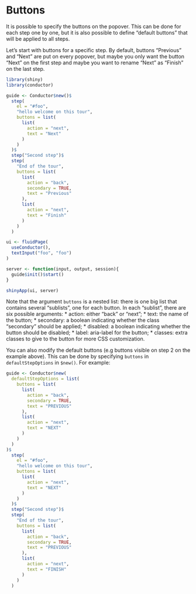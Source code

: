# Buttons


It is possible to specify the buttons on the popover. This can be done
for each step one by one, but it is also possible to define “default
buttons” that will be applied to all steps.

Let’s start with buttons for a specific step. By default, buttons
“Previous” and “Next” are put on every popover, but maybe you only want
the button “Next” on the first step and maybe you want to rename “Next”
as “Finish” on the last step.

``` r
library(shiny)
library(conductor)

guide <- Conductor$new()$
  step(
    el = "#foo",
    "hello welcome on this tour",
    buttons = list(
      list(
        action = "next",
        text = "Next"
      )
    )
  )$
  step("Second step")$
  step(
    "End of the tour",
    buttons = list(
      list(
        action = "back",
        secondary = TRUE,
        text = "Previous"
      ),
      list(
        action = "next",
        text = "Finish"
      )
    )
  )

ui <- fluidPage(
  useConductor(),
  textInput("foo", "foo")
)

server <- function(input, output, session){
  guide$init()$start()
}

shinyApp(ui, server)
```

Note that the argument `buttons` is a nested list: there is one big list
that contains several “sublists”, one for each button. In each
“sublist”, there are six possible arguments: \* action: either “back” or
“next”; \* text: the name of the button; \* secondary: a boolean
indicating whether the class “secondary” should be applied; \* disabled:
a boolean indicating whether the button should be disabled; \* label:
aria-label for the button; \* classes: extra classes to give to the
button for more CSS customization.

You can also modify the default buttons (e.g buttons visible on step 2
on the example above). This can be done by specifying `buttons` in
`defaultStepOptions` in `$new()`. For example:

``` r
guide <- Conductor$new(
  defaultStepOptions = list(
    buttons = list(
      list(
        action = "back",
        secondary = TRUE,
        text = "PREVIOUS"
      ),
      list(
        action = "next",
        text = "NEXT"
      )
    )
  )
)$
  step(
    el = "#foo",
    "hello welcome on this tour",
    buttons = list(
      list(
        action = "next",
        text = "NEXT"
      )
    )
  )$
  step("Second step")$
  step(
    "End of the tour",
    buttons = list(
      list(
        action = "back",
        secondary = TRUE,
        text = "PREVIOUS"
      ),
      list(
        action = "next",
        text = "FINISH"
      )
    )
  )
```

